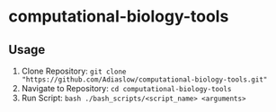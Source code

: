 # computational-biology-tools
## Usage
1. Clone Repository: `git clone "https://github.com/Adiaslow/computational-biology-tools.git"`
2. Navigate to Repository: `cd computational-biology-tools`
3. Run Script: `bash ./bash_scripts/<script_name> <arguments>`

